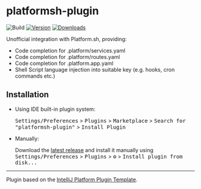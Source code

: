 # platformsh-plugin

![Build](https://github.com/adamwojs/platformsh-plugin/workflows/Build/badge.svg)
[![Version](https://img.shields.io/jetbrains/plugin/v/PLUGIN_ID.svg)](https://plugins.jetbrains.com/plugin/PLUGIN_ID)
[![Downloads](https://img.shields.io/jetbrains/plugin/d/PLUGIN_ID.svg)](https://plugins.jetbrains.com/plugin/PLUGIN_ID)

<!-- Plugin description -->
Unofficial integration with Platform.sh, providing: 

- Code completion for .platform/services.yaml
- Code completion for .platform/routes.yaml
- Code completion for .platform.app.yaml
- Shell Script language injection into suitable key (e.g. hooks, cron commands etc.)
<!-- Plugin description end -->

## Installation

- Using IDE built-in plugin system:
  
  <kbd>Settings/Preferences</kbd> > <kbd>Plugins</kbd> > <kbd>Marketplace</kbd> > <kbd>Search for "platformsh-plugin"</kbd> >
  <kbd>Install Plugin</kbd>
  
- Manually:

  Download the [latest release](https://github.com/adamwojs/platformsh-plugin/releases/latest) and install it manually using
  <kbd>Settings/Preferences</kbd> > <kbd>Plugins</kbd> > <kbd>⚙️</kbd> > <kbd>Install plugin from disk...</kbd>


---
Plugin based on the [IntelliJ Platform Plugin Template][template].

[template]: https://github.com/JetBrains/intellij-platform-plugin-template
